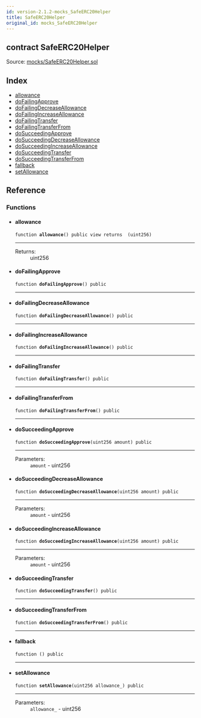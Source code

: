 ```yaml
---
id: version-2.1.2-mocks_SafeERC20Helper
title: SafeERC20Helper
original_id: mocks_SafeERC20Helper
---
```


<div class="contract-doc"><div class="contract"><h2 class="contract-header"><span class="contract-kind">contract</span> SafeERC20Helper</h2><div class="source">Source: <a href="https://github.com/OpenZeppelin/zeppelin-solidity/blob/v2.1.2/contracts/mocks/SafeERC20Helper.sol" target="_blank">mocks/SafeERC20Helper.sol</a></div></div><div class="index"><h2>Index</h2><ul><li><a href="mocks_SafeERC20Helper.html#allowance">allowance</a></li><li><a href="mocks_SafeERC20Helper.html#doFailingApprove">doFailingApprove</a></li><li><a href="mocks_SafeERC20Helper.html#doFailingDecreaseAllowance">doFailingDecreaseAllowance</a></li><li><a href="mocks_SafeERC20Helper.html#doFailingIncreaseAllowance">doFailingIncreaseAllowance</a></li><li><a href="mocks_SafeERC20Helper.html#doFailingTransfer">doFailingTransfer</a></li><li><a href="mocks_SafeERC20Helper.html#doFailingTransferFrom">doFailingTransferFrom</a></li><li><a href="mocks_SafeERC20Helper.html#doSucceedingApprove">doSucceedingApprove</a></li><li><a href="mocks_SafeERC20Helper.html#doSucceedingDecreaseAllowance">doSucceedingDecreaseAllowance</a></li><li><a href="mocks_SafeERC20Helper.html#doSucceedingIncreaseAllowance">doSucceedingIncreaseAllowance</a></li><li><a href="mocks_SafeERC20Helper.html#doSucceedingTransfer">doSucceedingTransfer</a></li><li><a href="mocks_SafeERC20Helper.html#doSucceedingTransferFrom">doSucceedingTransferFrom</a></li><li><a href="mocks_SafeERC20Helper.html#">fallback</a></li><li><a href="mocks_SafeERC20Helper.html#setAllowance">setAllowance</a></li></ul></div><div class="reference"><h2>Reference</h2><div class="functions"><h3>Functions</h3><ul><li><div class="item function"><span id="allowance" class="anchor-marker"></span><h4 class="name">allowance</h4><div class="body"><code class="signature">function <strong>allowance</strong><span>() </span><span>public </span><span>view </span><span>returns  (uint256) </span></code><hr/><dl><dt><span class="label-return">Returns:</span></dt><dd>uint256</dd></dl></div></div></li><li><div class="item function"><span id="doFailingApprove" class="anchor-marker"></span><h4 class="name">doFailingApprove</h4><div class="body"><code class="signature">function <strong>doFailingApprove</strong><span>() </span><span>public </span></code><hr/></div></div></li><li><div class="item function"><span id="doFailingDecreaseAllowance" class="anchor-marker"></span><h4 class="name">doFailingDecreaseAllowance</h4><div class="body"><code class="signature">function <strong>doFailingDecreaseAllowance</strong><span>() </span><span>public </span></code><hr/></div></div></li><li><div class="item function"><span id="doFailingIncreaseAllowance" class="anchor-marker"></span><h4 class="name">doFailingIncreaseAllowance</h4><div class="body"><code class="signature">function <strong>doFailingIncreaseAllowance</strong><span>() </span><span>public </span></code><hr/></div></div></li><li><div class="item function"><span id="doFailingTransfer" class="anchor-marker"></span><h4 class="name">doFailingTransfer</h4><div class="body"><code class="signature">function <strong>doFailingTransfer</strong><span>() </span><span>public </span></code><hr/></div></div></li><li><div class="item function"><span id="doFailingTransferFrom" class="anchor-marker"></span><h4 class="name">doFailingTransferFrom</h4><div class="body"><code class="signature">function <strong>doFailingTransferFrom</strong><span>() </span><span>public </span></code><hr/></div></div></li><li><div class="item function"><span id="doSucceedingApprove" class="anchor-marker"></span><h4 class="name">doSucceedingApprove</h4><div class="body"><code class="signature">function <strong>doSucceedingApprove</strong><span>(uint256 amount) </span><span>public </span></code><hr/><dl><dt><span class="label-parameters">Parameters:</span></dt><dd><div><code>amount</code> - uint256</div></dd></dl></div></div></li><li><div class="item function"><span id="doSucceedingDecreaseAllowance" class="anchor-marker"></span><h4 class="name">doSucceedingDecreaseAllowance</h4><div class="body"><code class="signature">function <strong>doSucceedingDecreaseAllowance</strong><span>(uint256 amount) </span><span>public </span></code><hr/><dl><dt><span class="label-parameters">Parameters:</span></dt><dd><div><code>amount</code> - uint256</div></dd></dl></div></div></li><li><div class="item function"><span id="doSucceedingIncreaseAllowance" class="anchor-marker"></span><h4 class="name">doSucceedingIncreaseAllowance</h4><div class="body"><code class="signature">function <strong>doSucceedingIncreaseAllowance</strong><span>(uint256 amount) </span><span>public </span></code><hr/><dl><dt><span class="label-parameters">Parameters:</span></dt><dd><div><code>amount</code> - uint256</div></dd></dl></div></div></li><li><div class="item function"><span id="doSucceedingTransfer" class="anchor-marker"></span><h4 class="name">doSucceedingTransfer</h4><div class="body"><code class="signature">function <strong>doSucceedingTransfer</strong><span>() </span><span>public </span></code><hr/></div></div></li><li><div class="item function"><span id="doSucceedingTransferFrom" class="anchor-marker"></span><h4 class="name">doSucceedingTransferFrom</h4><div class="body"><code class="signature">function <strong>doSucceedingTransferFrom</strong><span>() </span><span>public </span></code><hr/></div></div></li><li><div class="item function"><span id="fallback" class="anchor-marker"></span><h4 class="name">fallback</h4><div class="body"><code class="signature">function <strong></strong><span>() </span><span>public </span></code><hr/></div></div></li><li><div class="item function"><span id="setAllowance" class="anchor-marker"></span><h4 class="name">setAllowance</h4><div class="body"><code class="signature">function <strong>setAllowance</strong><span>(uint256 allowance_) </span><span>public </span></code><hr/><dl><dt><span class="label-parameters">Parameters:</span></dt><dd><div><code>allowance_</code> - uint256</div></dd></dl></div></div></li></ul></div></div></div>
